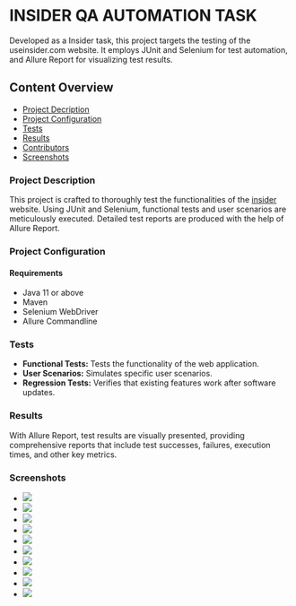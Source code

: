 <h1>INSIDER QA AUTOMATION TASK</h1>
<p>Developed as a Insider task, this project targets the testing of the useinsider.com website. It employs JUnit and Selenium for test automation, and Allure Report for visualizing test results.</p>

<h2>Content Overview</h2>
<ul>
  <li> <a href="#description">Project Decription</a></li>
  <li> <a href="#configuration">Project Configuration</a></li>
  <li> <a href="#tests">Tests</a></li>
  <li> <a href="#results">Results</a></li>
  <li> <a href="#contributors">Contributors</a></li>
  <li> <a href="#screenshots">Screenshots</a></li>

</ul>

<h3 id="description">Project Description</h3>
<p>This project is crafted to thoroughly test the functionalities of the <a href="https://useinsider.com/">insider</a> website. Using JUnit and Selenium, functional tests and user scenarios are meticulously executed. Detailed test reports are produced with the help of Allure Report.</p>

<h3 id="configuration">Project Configuration</h3>
<h4>Requirements</h4>
<ul>
  <li><a>Java 11 or above</a></li>
  <li><a>Maven</a></li>
  <li><a>Selenium WebDriver</a></li>
  <li><a>Allure Commandline</a></li>
</ul>

<h3 id="tests">Tests</h3>

<ul>
  <li>
    <strong>Functional Tests:</strong> Tests the functionality of the web application.
  </li>
  <li>
    <strong>User Scenarios:</strong> Simulates specific user scenarios.
  </li>
  <li>
    <strong>Regression Tests:</strong> Verifies that existing features work after software updates.
  </li>
</ul>


<h3 id="results">Results</h3>
<p>With Allure Report, test results are visually presented, providing comprehensive reports that include test successes, failures, execution times, and other key metrics.</p>

<h3 id="screenshots">Screenshots</h3>
<ul>
  <li><img src="allure-screenshots/first.PNG"></li>
    <li><img src="allure-screenshots/second.PNG"></li>
    <li><img src="allure-screenshots/third.PNG"></li>
    <li><img src="allure-screenshots/forth.PNG"></li>
    <li><img src="allure-screenshots/fifth.PNG"></li>
    <li><img src="allure-screenshots/sixth.PNG"></li>
    <li><img src="allure-screenshots/seventh.PNG"></li>
    <li><img src="allure-screenshots/eigth.PNG"></li>
    <li><img src="allure-screenshots/nineth.PNG"></li>
    <li><img src="allure-screenshots/tenth.PNG"></li>
</ul>
